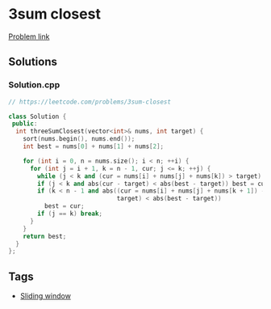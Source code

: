 # 3sum closest

[Problem link](https://leetcode.com/problems/3sum-closest)

## Solutions


### Solution.cpp
```cpp
// https://leetcode.com/problems/3sum-closest

class Solution {
 public:
  int threeSumClosest(vector<int>& nums, int target) {
    sort(nums.begin(), nums.end());
    int best = nums[0] + nums[1] + nums[2];

    for (int i = 0, n = nums.size(); i < n; ++i) {
      for (int j = i + 1, k = n - 1, cur; j <= k; ++j) {
        while (j < k and (cur = nums[i] + nums[j] + nums[k]) > target) --k;
        if (j < k and abs(cur - target) < abs(best - target)) best = cur;
        if (k < n - 1 and abs((cur = nums[i] + nums[j] + nums[k + 1]) -
                              target) < abs(best - target))
          best = cur;
        if (j == k) break;
      }
    }
    return best;
  }
};
```
## Tags

* [Sliding window](/Collections/sliding-window.md#sliding-window)
